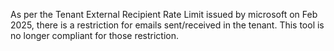 As per the Tenant External Recipient Rate Limit issued by microsoft on Feb 2025, there is a restriction for emails sent/received in the tenant. This tool is no longer compliant for those restriction. 
